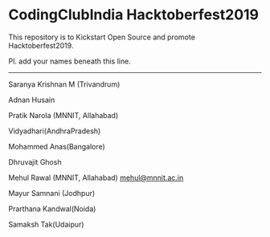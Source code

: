 CodingClubIndia Hacktoberfest2019
==================================================================================

This repository is to Kickstart Open Source and promote Hacktoberfest2019.

Pl. add your names beneath this line.
 
 ---------------------------------------------------------------------------------

Saranya Krishnan M (Trivandrum)

 Adnan Husain 

 Pratik Narola (MNNIT, Allahabad)

 Vidyadhari(AndhraPradesh)

 Mohammed Anas(Bangalore)
 
 Dhruvajit Ghosh 

Mehul Rawal (MNNIT, Allahabad)  mehul@mnnit.ac.in

Mayur Samnani (Jodhpur)

Prarthana Kandwal(Noida)

Samaksh Tak(Udaipur)

